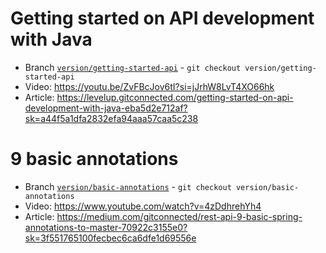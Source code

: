 # Getting started on API development with Java 
- Branch [`version/getting-started-api`](https://github.com/geraldnguyen/getting-started-api-with-java/tree/version/getting-started-api) - `git checkout version/getting-started-api`
- Video: https://youtu.be/ZvFBcJov6tI?si=jJrhW8LvT4XO66hk
- Article: https://levelup.gitconnected.com/getting-started-on-api-development-with-java-eba5d2e712af?sk=a44f5a1dfa2832efa94aaa57caa5c238

# 9 basic annotations 
- Branch [`version/basic-annotations`](https://github.com/geraldnguyen/getting-started-api-with-java/tree/version/basic-annotations) - `git checkout version/basic-annotations`
- Video: https://www.youtube.com/watch?v=4zDdhrehYh4
- Article: https://medium.com/gitconnected/rest-api-9-basic-spring-annotations-to-master-70922c3155e0?sk=3f551765100fecbec6ca6dfe1d69556e
